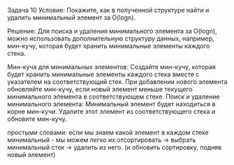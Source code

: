Задача 10
Условие: Покажите, как в полученной структуре найти и удалить минимальный элемент за O(logn).

Решение:
Для поиска и удаления минимального элемента за O(logn), можно использовать дополнительную структуру данных, например,
мин-кучу, которая будет хранить минимальные элементы каждого стека.

Мин-куча для минимальных элементов:
Создайте мин-кучу, которая будет хранить минимальные элементы каждого стека вместе с указателем на соответствующий стек.
При добавлении нового элемента обновляйте мин-кучу, если новый элемент меньше текущего минимального элемента в
соответствующем стеке.
Поиск и удаление минимального элемента:
Минимальный элемент будет находиться в корне мин-кучи.
Удалите этот элемент из соответствующего стека и обновите мин-кучу.


простыми словами: 
если мы знаем какой элемент в каждом стеке минимальный - мы можем легко их отсортировать -> выбрать минимальный стек
-> удалить из него. (и обновить сортировку, подняв новый элемент)